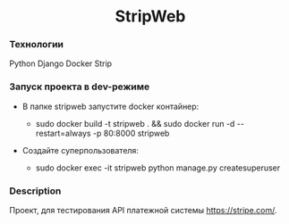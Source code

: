 <h1 align="center">StripWeb</h1>


### Технологии
Python
Django
Docker
Strip


### Запуск проекта в dev-режиме
- В папке stripweb запустите docker контайнер:
    - sudo docker build -t stripweb . && sudo docker run -d --restart=always -p 80:8000 stripweb

- Создайте суперпользователя:
    - sudo docker exec -it stripweb python manage.py createsuperuser

### Description
Проект, для тестирования API платежной системы https://stripe.com/.